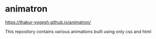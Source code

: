 # animatron
https://thakur-yogesh.github.io/animatron/

This repository contains various animations built using only css and html
